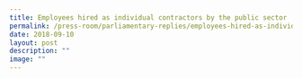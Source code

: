 ```yaml
---
title: Employees hired as individual contractors by the public sector
permalink: /press-room/parliamentary-replies/employees-hired-as-individual-contractors-by-the-public-sector/
date: 2018-09-10
layout: post
description: ""
image: ""
---
```

